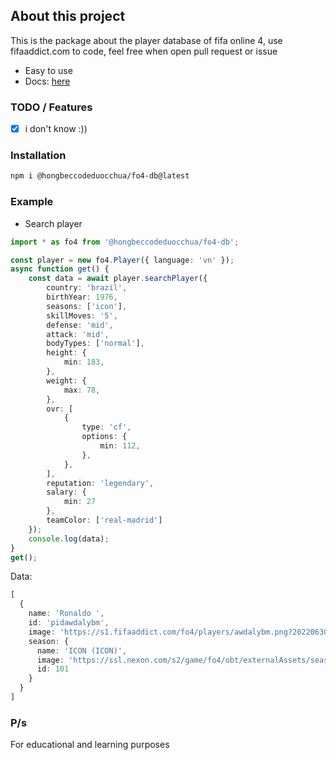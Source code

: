 ## About this project
This is the package about the player database of fifa online 4, use fifaaddict.com to code, feel free when open pull request or issue
- Easy to use
- Docs: [here](https://hocsinhgioitoan.github.io/fifa-online-4-db/index.html)
### TODO / Features
- [x] i don't know :))

### Installation
```sh
npm i @hongbeccodeduocchua/fo4-db@latest
```
### Example
- Search player
```ts 
import * as fo4 from '@hongbeccodeduocchua/fo4-db';

const player = new fo4.Player({ language: 'vn' });
async function get() {
    const data = await player.searchPlayer({
        country: 'brazil',
        birthYear: 1976,
        seasons: ['icon'],
        skillMoves: '5',
        defense: 'mid',
        attack: 'mid',
        bodyTypes: ['normal'],
        height: {
            min: 183,
        },
        weight: {
            max: 78,
        },
        ovr: [
            {
                type: 'cf',
                options: {
                    min: 112,
                },
            },
        ],
        reputation: 'legendary',
        salary: {
            min: 27
        },
        teamColor: ['real-madrid']
    });
    console.log(data);
}
get();


```
Data: 
```ts
[
  {
    name: 'Ronaldo ',
    id: 'pidawdalybm',
    image: 'https://s1.fifaaddict.com/fo4/players/awdalybm.png?20220630',
    season: {
      name: 'ICON (ICON)',
      image: 'https://ssl.nexon.com/s2/game/fo4/obt/externalAssets/season/icon.png',
      id: 101
    }
  }
]
```

### P/s
For educational and learning purposes
